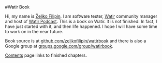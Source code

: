 #Watir Book

Hi, my name is [Željko Filipin][zeljko]. I am software tester, [Watir][watir] community manager and host of [Watir Podcast][watirpodcast]. This is a book on Watir. It is not finished. In fact, I have just started with it, and then life happened. I hope I will have some time to work on in the near future.

Book source is at [github.com/zeljkofilipin/watirbook][github] and there is also a Google group at [groups.google.com/group/watirbook][google].

[Contents][contents] page links to finished chapters.

[zeljko]: http://zeljkofilipin.com/
[watir]: http://watir.com/  "Watir home page"
[watirpodcast]: http://watirpodcast.com/  "Watir Podcast"
[github]: http://github.com/zeljkofilipin/watirbook
[google]: http://groups.google.com/group/watirbook/
[contents]: https://github.com/zeljkofilipin/watirbook/blob/master/contents.md
